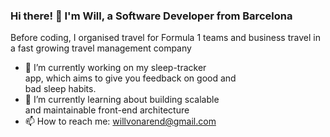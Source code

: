 ### Hi there! 👋 I'm Will, a Software Developer from Barcelona

Before coding, I organised travel for Formula 1 teams and business travel in a fast growing travel management company

- 🔭 I’m currently working on my sleep-tracker<br />
app, which aims to give you feedback on good and<br />
bad sleep habits. 
- 🌱 I’m currently learning about building scalable<br />
and maintainable front-end architecture
- 📫 How to reach me: willvonarend@gmail.com



